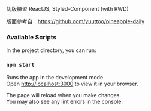 切版練習 ReactJS, Styled-Component (with RWD)

版面參考自：https://github.com/yuuttoo/pineapple-daily


### Available Scripts

In the project directory, you can run:

### `npm start`

Runs the app in the development mode.\
Open [http://localhost:3000](http://localhost:3000) to view it in your browser.

The page will reload when you make changes.\
You may also see any lint errors in the console.